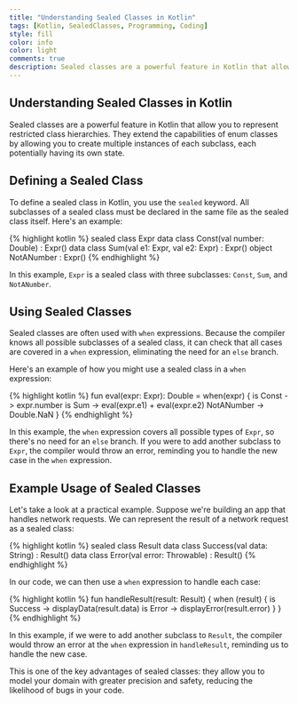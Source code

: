 ```yaml
---
title: "Understanding Sealed Classes in Kotlin"
tags: [Kotlin, SealedClasses, Programming, Coding]
style: fill
color: info
color: light
comments: true
description: Sealed classes are a powerful feature in Kotlin that allow you to represent restricted class hierarchies.
---
```


## Understanding Sealed Classes in Kotlin

Sealed classes are a powerful feature in Kotlin that allow you to represent restricted class hierarchies. They extend the capabilities of enum classes by allowing you to create multiple instances of each subclass, each potentially having its own state.

## Defining a Sealed Class

To define a sealed class in Kotlin, you use the `sealed` keyword. All subclasses of a sealed class must be declared in the same file as the sealed class itself. Here's an example:

{% highlight kotlin %}
sealed class Expr
data class Const(val number: Double) : Expr()
data class Sum(val e1: Expr, val e2: Expr) : Expr()
object NotANumber : Expr()
{% endhighlight %}

In this example, `Expr` is a sealed class with three subclasses: `Const`, `Sum`, and `NotANumber`.

## Using Sealed Classes

Sealed classes are often used with `when` expressions. Because the compiler knows all possible subclasses of a sealed class, it can check that all cases are covered in a `when` expression, eliminating the need for an `else` branch.

Here's an example of how you might use a sealed class in a `when` expression:

{% highlight kotlin %}
fun eval(expr: Expr): Double = when(expr) {
    is Const -> expr.number
    is Sum -> eval(expr.e1) + eval(expr.e2)
    NotANumber -> Double.NaN
}
{% endhighlight %}

In this example, the `when` expression covers all possible types of `Expr`, so there's no need for an `else` branch. If you were to add another subclass to `Expr`, the compiler would throw an error, reminding you to handle the new case in the `when` expression.

## Example Usage of Sealed Classes

Let's take a look at a practical example. Suppose we're building an app that handles network requests. We can represent the result of a network request as a sealed class:

{% highlight kotlin %}
sealed class Result
data class Success(val data: String) : Result()
data class Error(val error: Throwable) : Result()
{% endhighlight %}

In our code, we can then use a `when` expression to handle each case:

{% highlight kotlin %}
fun handleResult(result: Result) {
    when (result) {
        is Success -> displayData(result.data)
        is Error -> displayError(result.error)
    }
}
{% endhighlight %}

In this example, if we were to add another subclass to `Result`, the compiler would throw an error at the `when` expression in `handleResult`, reminding us to handle the new case.

This is one of the key advantages of sealed classes: they allow you to model your domain with greater precision and safety, reducing the likelihood of bugs in your code.
